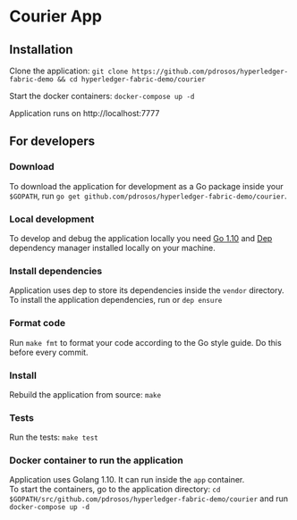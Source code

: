 # Courier App

## Installation

Clone the application: `git clone https://github.com/pdrosos/hyperledger-fabric-demo && cd hyperledger-fabric-demo/courier`

Start the docker containers: `docker-compose up -d`

Application runs on http://localhost:7777


## For developers

### Download
To download the application for development as a Go package inside your `$GOPATH`, run `go get github.com/pdrosos/hyperledger-fabric-demo/courier`.

### Local development
To develop and debug the application locally you need [Go 1.10](https://golang.org/) and [Dep](https://golang.github.io/dep/) dependency manager installed locally on your machine.

### Install dependencies
Application uses dep to store its dependencies inside the `vendor` directory. <br>
To install the application dependencies, run or `dep ensure`

### Format code
Run `make fmt` to format your code according to the Go style guide. Do this before every commit.

### Install
Rebuild the application from source: `make`

### Tests
Run the tests: `make test`

### Docker container to run the application
Application uses Golang 1.10. It can run inside the `app` container. <br>
To start the containers, go to the application directory: `cd $GOPATH/src/github.com/pdrosos/hyperledger-fabric-demo/courier` and run `docker-compose up -d`